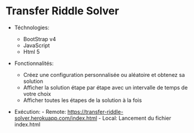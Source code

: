 # Transfer Riddle Solver
- Téchnologies:
	- BootStrap v4
	- JavaScript
	- Html 5
- Fonctionnalités:
   - Créez une configuration personnalisée ou aléatoire et obtenez sa solution
   - Afficher la solution étape par étape avec un intervalle de temps de votre choix
   - Afficher toutes les étapes de la solution à la fois

- Exécution:
      - Remote: https://transfer-riddle-solver.herokuapp.com/index.html
      - Local: Lancement du fichier index.html
